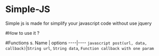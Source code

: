 # Simple-JS
Simple js is made for simplify your javascript code without use jquery

#How to use it ?

#Functions s.
Name | options
----|----
```javascript post(url, data, callback)```|`String url`, `String data`, `Function callback with one param`